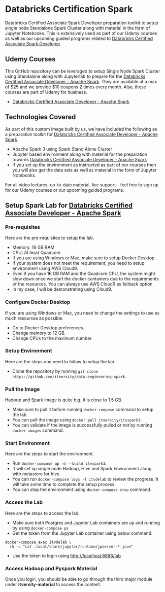 # Databricks Certification Spark
Databricks Certified Associate Spark Developer preparation toolkit to setup single node Standalone Spark Cluster along with material in the form of Jupyter Notebooks. This is extensively used as part of our Udemy courses as well as our upcoming guided programs related to [Databricks Certified Associate Spark Developer](https://www.youtube.com/redirect?event=comments&redir_token=QUFFLUhqbHBPZ2NqWVNyeGgzb3N0Znd2Mk44YnNZVWFvUXxBQ3Jtc0tsbGt6ZFlDSmZVX3ZGbGpXbHFaRGlYOWFCUEhHWWM0X2xULV9KZUdzNF9nV3doRUhOU0hGR3F1QWhuV2JKOHNoYzdfNVVUS3R1UmY3MzloVTVrNEt6em95TnBXbVJVX21VdlFXSmNLOWt2cHItdjA0Yw&q=https%3A%2F%2Fwww.udemy.com%2Fcourse%2Fdatabricks-certified-associate-developer-for-apache-spark%2F%3FreferralCode%3D01367D05117098EB335C&stzid=UgxUkUUrmrdXdznXHqR4AaABAg).

## Udemy Courses

This GitHub repository can be leveraged to setup Single Node Spark Cluster using Standalone along with Jupyterlab to prepare for the [Databricks Certified Associate Developer - Apache Spark](https://www.youtube.com/redirect?event=comments&redir_token=QUFFLUhqbHBPZ2NqWVNyeGgzb3N0Znd2Mk44YnNZVWFvUXxBQ3Jtc0tsbGt6ZFlDSmZVX3ZGbGpXbHFaRGlYOWFCUEhHWWM0X2xULV9KZUdzNF9nV3doRUhOU0hGR3F1QWhuV2JKOHNoYzdfNVVUS3R1UmY3MzloVTVrNEt6em95TnBXbVJVX21VdlFXSmNLOWt2cHItdjA0Yw&q=https%3A%2F%2Fwww.udemy.com%2Fcourse%2Fdatabricks-certified-associate-developer-for-apache-spark%2F%3FreferralCode%3D01367D05117098EB335C&stzid=UgxUkUUrmrdXdznXHqR4AaABAg). They are available at a max of $25 and we provide $10 coupons 2 times every month. Also, these courses are part of Udemy for business.
* [Databricks Certified Associate Developer - Apache Spark](https://www.youtube.com/redirect?event=comments&redir_token=QUFFLUhqbHBPZ2NqWVNyeGgzb3N0Znd2Mk44YnNZVWFvUXxBQ3Jtc0tsbGt6ZFlDSmZVX3ZGbGpXbHFaRGlYOWFCUEhHWWM0X2xULV9KZUdzNF9nV3doRUhOU0hGR3F1QWhuV2JKOHNoYzdfNVVUS3R1UmY3MzloVTVrNEt6em95TnBXbVJVX21VdlFXSmNLOWt2cHItdjA0Yw&q=https%3A%2F%2Fwww.udemy.com%2Fcourse%2Fdatabricks-certified-associate-developer-for-apache-spark%2F%3FreferralCode%3D01367D05117098EB335C&stzid=UgxUkUUrmrdXdznXHqR4AaABAg)

## Technologies Covered

As part of this custom image built by us, we have included the following as a preparation toolkit for [Databricks Certified Associate Developer - Apache Spark](https://www.youtube.com/redirect?event=comments&redir_token=QUFFLUhqbHBPZ2NqWVNyeGgzb3N0Znd2Mk44YnNZVWFvUXxBQ3Jtc0tsbGt6ZFlDSmZVX3ZGbGpXbHFaRGlYOWFCUEhHWWM0X2xULV9KZUdzNF9nV3doRUhOU0hGR3F1QWhuV2JKOHNoYzdfNVVUS3R1UmY3MzloVTVrNEt6em95TnBXbVJVX21VdlFXSmNLOWt2cHItdjA0Yw&q=https%3A%2F%2Fwww.udemy.com%2Fcourse%2Fdatabricks-certified-associate-developer-for-apache-spark%2F%3FreferralCode%3D01367D05117098EB335C&stzid=UgxUkUUrmrdXdznXHqR4AaABAg).
* Apache Spark 3 using Spark Stand Alone Cluster
* Jupyter based environment along with material for the preparation towards [Databricks Certified Associate Developer - Apache Spark](https://www.youtube.com/redirect?event=comments&redir_token=QUFFLUhqbHBPZ2NqWVNyeGgzb3N0Znd2Mk44YnNZVWFvUXxBQ3Jtc0tsbGt6ZFlDSmZVX3ZGbGpXbHFaRGlYOWFCUEhHWWM0X2xULV9KZUdzNF9nV3doRUhOU0hGR3F1QWhuV2JKOHNoYzdfNVVUS3R1UmY3MzloVTVrNEt6em95TnBXbVJVX21VdlFXSmNLOWt2cHItdjA0Yw&q=https%3A%2F%2Fwww.udemy.com%2Fcourse%2Fdatabricks-certified-associate-developer-for-apache-spark%2F%3FreferralCode%3D01367D05117098EB335C&stzid=UgxUkUUrmrdXdznXHqR4AaABAg)
* If you set up the environment as instructed as part of our courses then you will also get the data sets as well as material in the form of Jupyter Notebooks.

For all video lectures, up-to-date material, live support - feel free to sign up for our Udemy courses or our upcoming guided programs.

## Setup Spark Lab for [Databricks Certified Associate Developer - Apache Spark](https://www.youtube.com/redirect?event=comments&redir_token=QUFFLUhqbHBPZ2NqWVNyeGgzb3N0Znd2Mk44YnNZVWFvUXxBQ3Jtc0tsbGt6ZFlDSmZVX3ZGbGpXbHFaRGlYOWFCUEhHWWM0X2xULV9KZUdzNF9nV3doRUhOU0hGR3F1QWhuV2JKOHNoYzdfNVVUS3R1UmY3MzloVTVrNEt6em95TnBXbVJVX21VdlFXSmNLOWt2cHItdjA0Yw&q=https%3A%2F%2Fwww.udemy.com%2Fcourse%2Fdatabricks-certified-associate-developer-for-apache-spark%2F%3FreferralCode%3D01367D05117098EB335C&stzid=UgxUkUUrmrdXdznXHqR4AaABAg)

### Pre-requisites

Here are the pre-requisites to setup the lab.
* Memory: 16 GB RAM
* CPU: At least Quadcore
* If you are using Windows or Mac, make sure to setup Docker Desktop.
* If your system does not meet the requirement, you need to setup environment using AWS Cloud9.
* Even if you have 16 GB RAM and the Quadcore CPU, the system might slow down once we start the docker containers due to the requirements of the resources. You can always use AWS Cloud9 as fallback option.
* In my case, I will be demonstrating using Cloud9.

### Configure Docker Desktop

If you are using Windows or Mac, you need to change the settings to use as much resources as possible.
* Go to Docker Desktop preferences.
* Change memory to 12 GB.
* Change CPUs to the maximum number.

### Setup Environment

Here are the steps one need to follow to setup the lab.
* Clone the repository by running `git clone https://github.com/itversity/data-engineering-spark`.

### Pull the Image

Hadoop and Spark image is quite big. It is close to 1.5 GB.
* Make sure to pull it before running `docker-compose` command to setup the lab.
* You can pull the image using `docker pull itversity/itvspark3`.
* You can validate if the image is successfully pulled or not by running `docker images` command.

### Start Environment

Here are the steps to start the environment.
* Run `docker-compose up -d --build itvspark3`.
* It will set up single node Hadoop, Hive and Spark Environment along with metastore for hive.
* You can run `docker-compose logs -f itvdelab` to review the progress. It will take some time to complete the setup process.
* You can stop the environment using `docker-compose stop` command.

### Access the Lab

Here are the steps to access the lab.
* Make sure both Postgres and Jupyter Lab containers are up and running by using `docker-compose ps`
* Get the token from the Jupyter Lab container using below command.

```shell
docker-compose exec itvdelab \
  sh -c "cat .local/share/jupyter/runtime/jpserver-*.json"
```

* Use the token to login using [http://localhost:8888/lab](http://localhost:8888/lab)

### Access Hadoop and Pyspark Material

Once you login, you should be able to go through the third major module under **itversity-material** to access the content.
